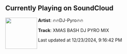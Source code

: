 ## Currently Playing on SoundCloud

[<img align="left" width="100" src="https://i1.sndcdn.com/artworks-xVNKhbI1lHFaPAw7-KzccKQ-t500x500.jpg">](https://soundcloud.com/jamie-nicholas-688561767/dj-pyro-and-mc-shooks-mix-wav)

**Artist**: 🔥🔥DJ-Pyro🔥🔥 

**Track**: XMAS BASH DJ PYRO MIX

Last updated at 12/23/2024, 9:16:42 PM
